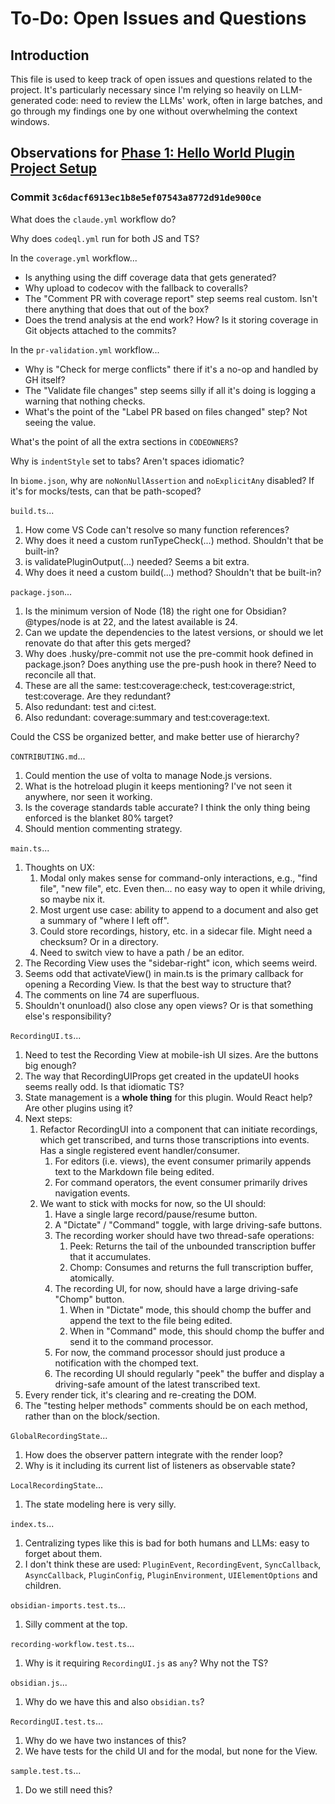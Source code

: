 # To-Do: Open Issues and Questions

## Introduction

This file is used to keep track of open issues and questions related to the project.
It's particularly necessary since I'm relying so heavily on LLM-generated code:
  need to review the LLMs' work, often in large batches,
  and go through my findings one by one without overwhelming the context windows.

## Observations for [Phase 1: Hello World Plugin Project Setup](https://github.com/karlmdavis/obsidian-operator/pull/6)

### Commit `3c6dacf6913ec1b8e5ef07543a8772d91de900ce`

What does the `claude.yml` workflow do?

Why does `codeql.yml` run for both JS and TS?

In the `coverage.yml` workflow...

- Is anything using the diff coverage data that gets generated?
- Why upload to codecov with the fallback to coveralls?
- The "Comment PR with coverage report" step seems real custom. Isn't there anything that does that out of the box?
- Does the trend analysis at the end work? How? Is it storing coverage in Git objects attached to the commits?

In the `pr-validation.yml` workflow...

- Why is "Check for merge conflicts" there if it's a no-op and handled by GH itself?
- The "Validate file changes" step seems silly if all it's doing is logging a warning that nothing checks.
- What's the point of the "Label PR based on files changed" step? Not seeing the value.

What's the point of all the extra sections in `CODEOWNERS`?

Why is `indentStyle` set to tabs? Aren't spaces idiomatic?

In `biome.json`, why are `noNonNullAssertion` and `noExplicitAny` disabled?
If it's for mocks/tests, can that be path-scoped?

`build.ts`...

1. How come VS Code can't resolve so many function references?
2. Why does it need a custom runTypeCheck(...) method. Shouldn't that be built-in?
3. is validatePluginOutput(...) needed? Seems a bit extra.
4. Why does it need a custom build(...) method? Shouldn't that be built-in?

`package.json`...

1. Is the minimum version of Node (18) the right one for Obsidian? @types/node is at 22, and the latest available is 24.    
2. Can we update the dependencies to the latest versions, or should we let renovate do that after this gets merged?
3. Why does .husky/pre-commit not use the pre-commit hook defined in package.json? Does anything use the pre-push hook in there? Need to reconcile all that.
4. These are all the same: test:coverage:check, test:coverage:strict, test:coverage. Are they redundant?
5. Also redundant: test and ci:test.
6. Also redundant: coverage:summary and test:coverage:text.

Could the CSS be organized better, and make better use of hierarchy?

`CONTRIBUTING.md`...

1. Could mention the use of volta to manage Node.js versions.
2. What is the hotreload plugin it keeps mentioning? I've not seen it anywhere, nor seen it working.
3. Is the coverage standards table accurate? I think the only thing being enforced is the blanket 80% target?
4. Should mention commenting strategy.

`main.ts`...

1. Thoughts on UX:
    1. Modal only makes sense for command-only interactions, e.g., "find file", "new file", etc.
       Even then... no easy way to open it while driving, so maybe nix it.
    2. Most urgent use case: ability to append to a document and also get a summary of "where I left off".
    3. Could store recordings, history, etc. in a sidecar file. Might need a checksum?
       Or in a directory.
    4. Need to switch view to have a path / be an editor.
2. The Recording View uses the "sidebar-right" icon, which seems weird.
3. Seems odd that activateView() in main.ts is the primary callback for opening a Recording View.
   Is that the best way to structure that?
4. The comments on line 74 are superfluous.
5. Shouldn't onunload() also close any open views? Or is that something else's responsibility?

`RecordingUI.ts`...

1. Need to test the Recording View at mobile-ish UI sizes. Are the buttons big enough?
2. The way that RecordingUIProps get created in the updateUI hooks seems really odd. Is that idiomatic TS?
3. State management is a **whole thing** for this plugin. Would React help? Are other plugins using it?
4. Next steps:
    1. Refactor RecordingUI into a component that can initiate recordings,
         which get transcribed,
         and turns those transcriptions into events.
       Has a single registered event handler/consumer.
        1. For editors (i.e. views), the event consumer primarily appends text to the Markdown file being edited.
        2. For command operators, the event consumer primarily drives navigation events.
    2. We want to stick with mocks for now, so the UI should:
        1. Have a single large record/pause/resume button.
        2. A "Dictate" / "Command" toggle, with large driving-safe buttons.
        3. The recording worker should have two thread-safe operations:
            1. Peek: Returns the tail of the unbounded transcription buffer that it accumulates.
            2. Chomp: Consumes and returns the full transcription buffer, atomically.
        4. The recording UI, for now, should have a large driving-safe "Chomp" button.
            1. When in "Dictate" mode, this should chomp the buffer and append the text to the file being edited.
            2. When in "Command" mode, this should chomp the buffer and send it to the command processor.
        5. For now, the command processor should just produce a notification with the chomped text.
        6. The recording UI should regularly "peek" the buffer and display a driving-safe amount of the latest transcribed text.
5. Every render tick, it's clearing and re-creating the DOM.
6. The "testing helper methods" comments should be on each method, rather than on the block/section.

`GlobalRecordingState`...

1. How does the observer pattern integrate with the render loop?
2. Why is it including its current list of listeners as observable state?

`LocalRecordingState`...

1. The state modeling here is very silly.

`index.ts`...

1. Centralizing types like this is bad for both humans and LLMs: easy to forget about them.
2. I don't think these are used: `PluginEvent`, `RecordingEvent`, `SyncCallback`, `AsyncCallback`, `PluginConfig`, `PluginEnvironment`, `UIElementOptions` and children.

`obsidian-imports.test.ts`...

1. Silly comment at the top.

`recording-workflow.test.ts`...

1. Why is it requiring `RecordingUI.js` as `any`? Why not the TS?

`obsidian.js`...

1. Why do we have this and also `obsidian.ts`?

`RecordingUI.test.ts`...

1. Why do we have two instances of this?
2. We have tests for the child UI and for the modal, but none for the View.

`sample.test.ts`...

1. Do we still need this?
